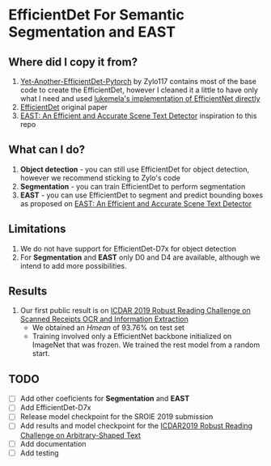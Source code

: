 # EfficientDet For Semantic Segmentation and EAST

## Where did I copy it from?

1. [Yet-Another-EfficientDet-Pytorch](https://github.com/zylo117/Yet-Another-EfficientDet-Pytorch) by Zylo117 contains most of the base code to create the EfficientDet, however I cleaned it a little to have only what I need and used [lukemela's implementation of EfficientNet directly](https://github.com/lukemelas/EfficientNet-PyTorch)
1. [EfficientDet](https://arxiv.org/abs/1911.09070) original paper
1. [EAST: An Efficient and Accurate Scene Text Detector](https://arxiv.org/abs/1704.03155) inspiration to this repo

## What can I do?

1. **Object detection** - you can still use EfficientDet for object detection, however we recommend sticking to Zylo's code
1. **Segmentation** - you can train EfficientDet to perform segmentation
1. **EAST** - you can use EfficientDet to segment and predict bounding boxes as proposed on [EAST: An Efficient and Accurate Scene Text Detector](https://arxiv.org/abs/1704.03155)

## Limitations

1. We do not have support for EfficientDet-D7x for object detection
1. For **Segmentation** and **EAST** only D0 and D4 are available, although we intend to add more possibilities.

## Results

1. Our first public result is on [ICDAR 2019 Robust Reading Challenge on Scanned Receipts OCR and Information Extraction](https://rrc.cvc.uab.es/?ch=13)
   - We obtained an _Hmean_ of 93.76% on test set
   - Training involved only a EfficientNet backbone initialized on ImageNet that was frozen. We trained the rest model from a random start.

## TODO

- [ ] Add other coeficients for **Segmentation** and **EAST**
- [ ] Add EfficientDet-D7x
- [ ] Release model checkpoint for the SROIE 2019 submission
- [ ] Add results and model checkpoint for the [ICDAR2019 Robust Reading Challenge on Arbitrary-Shaped Text](https://rrc.cvc.uab.es/?ch=14)
- [ ] Add documentation
- [ ] Add testing
